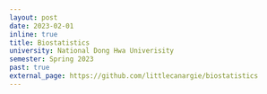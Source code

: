 ```yaml
---
layout: post
date: 2023-02-01
inline: true
title: Biostatistics
university: National Dong Hwa Univerisity
semester: Spring 2023
past: true
external_page: https://github.com/littlecanargie/biostatistics
---
```

